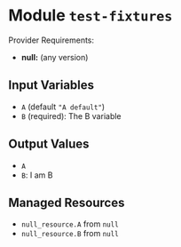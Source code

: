 
# Module `test-fixtures`

Provider Requirements:
* **null:** (any version)

## Input Variables
* `A` (default `"A default"`)
* `B` (required): The B variable

## Output Values
* `A`
* `B`: I am B

## Managed Resources
* `null_resource.A` from `null`
* `null_resource.B` from `null`

